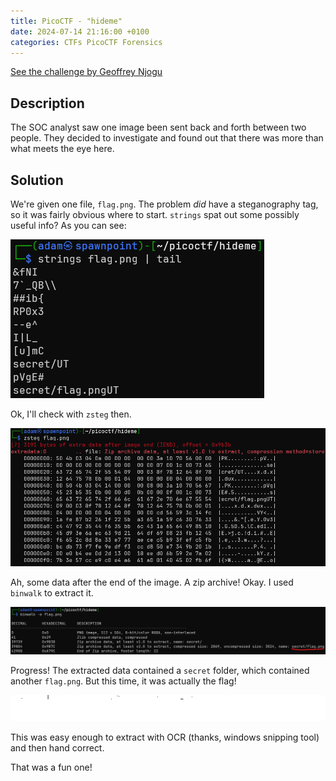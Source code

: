 ```yaml
---
title: PicoCTF - "hideme"
date: 2024-07-14 21:16:00 +0100
categories: CTFs PicoCTF Forensics
---
```


[See the challenge by Geoffrey Njogu](https://play.picoctf.org/practice/challenge/350)

## Description
The SOC analyst saw one image been sent back and forth between two people. They decided to investigate and found out that there was more than what meets the eye here.

## Solution
We're given one file, `flag.png`. The problem *did* have a steganography tag, so it was fairly obvious where to start. `strings` spat out some possibly useful info? As you can see:

![strings result](/assets/img/picoctf-hideme1.png)

Ok, I'll check with `zsteg` then.

![zsteg result](/assets/img/picoctf-hideme2.png)

Ah, some data after the end of the image. A zip archive! Okay. I used `binwalk` to extract it.

![binwalk extract](/assets/img/picoctf-hideme3.png)

Progress! The extracted data contained a `secret` folder, which contained another `flag.png`. But this time, it was actually the flag!

![flag in the secret image](/assets/img/picoctf-hideme4.png)

This was easy enough to extract with OCR (thanks, windows snipping tool) and then hand correct.

That was a fun one!